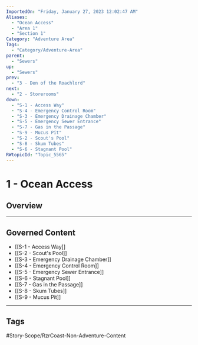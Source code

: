 ```yaml
---
ImportedOn: "Friday, January 27, 2023 12:02:47 AM"
Aliases:
  - "Ocean Access"
  - "Area 1"
  - "Section 1"
Category: "Adventure Area"
Tags:
  - "Category/Adventure-Area"
parent:
  - "Sewers"
up:
  - "Sewers"
prev:
  - "3 - Den of the Roachlord"
next:
  - "2 - Storerooms"
down:
  - "S-1 - Access Way"
  - "S-4 - Emergency Control Room"
  - "S-3 - Emergency Drainage Chamber"
  - "S-5 - Emergency Sewer Entrance"
  - "S-7 - Gas in the Passage"
  - "S-9 - Mucus Pit"
  - "S-2 - Scout's Pool"
  - "S-8 - Skum Tubes"
  - "S-6 - Stagnant Pool"
RWtopicId: "Topic_5565"
---
```

# 1 - Ocean Access
## Overview
---
## Governed Content
- [[S-1 - Access Way]]
- [[S-2 - Scout's Pool]]
- [[S-3 - Emergency Drainage Chamber]]
- [[S-4 - Emergency Control Room]]
- [[S-5 - Emergency Sewer Entrance]]
- [[S-6 - Stagnant Pool]]
- [[S-7 - Gas in the Passage]]
- [[S-8 - Skum Tubes]]
- [[S-9 - Mucus Pit]]


---
## Tags
#Story-Scope/RzrCoast-Non-Adventure-Content

